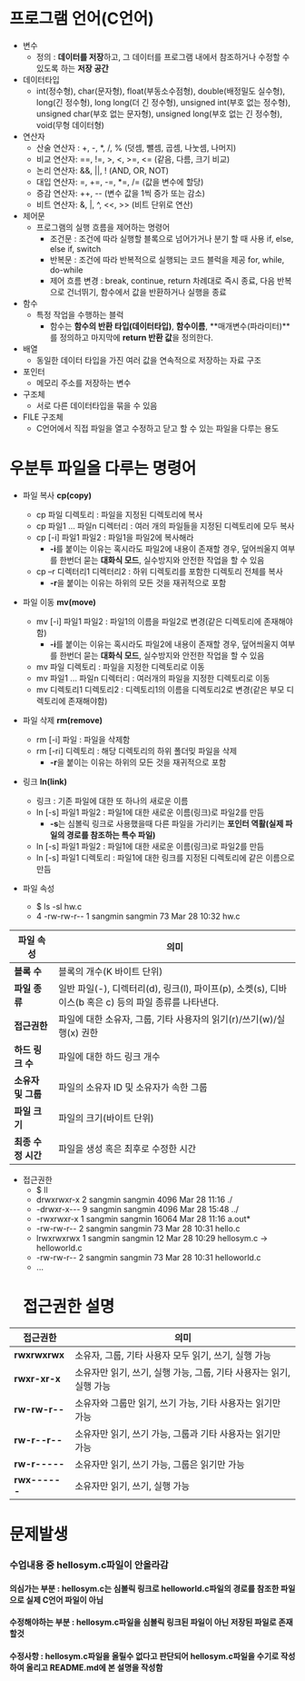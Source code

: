 # 프로그램 언어(C언어)
- 변수
  - 정의 : **데이터를 저장**하고, 그 데이터를 프로그램 내에서 참조하거나 수정할 수 있도록 하는 **저장 공간**
- 데이터타입
  - int(정수형), char(문자형), float(부동소수점형), double(배정밀도 실수형), long(긴 정수형), long long(더 긴 정수형), unsigned int(부호 없는 정수형), unsigned char(부호 없는 문자형), unsigned long(부호 없는 긴 정수형), void(무형 데이터형)
- 연산자
  - 산술 연산자 : +, -, *, /, % (덧셈, 뺄셈, 곱셈, 나눗셈, 나머지)
  - 비교 연산자: ==, !=, >, <, >=, <= (같음, 다름, 크기 비교)
  - 논리 연산자: &&, ||, ! (AND, OR, NOT)
  - 대입 연산자: =, +=, -=, *=, /= (값을 변수에 할당)
  - 증감 연산자: ++, -- (변수 값을 1씩 증가 또는 감소)
  - 비트 연산자: &, |, ^, <<, >> (비트 단위로 연산)
- 제어문
  - 프로그램의 실행 흐름을 제어하는 명령어
    - 조건문 : 조건에 따라 실행할 블록으로 넘어가거나 분기 할 때 사용 if, else, else if, switch
    - 반복문 : 조건에 따라 반복적으로 실행되는 코드 블럭을 제공 for, while, do-while
    - 제어 흐름 변경 : break, continue, return 차례대로 즉시 종료, 다음 반복으로 건너뛰기, 함수에서 값을 반환하거나 실행을 종료
- 함수
  - 특정 작업을 수행하는 블럭
    - 함수는 **함수의 반환 타입(데이터타입)**, **함수이름**, **매개변수(파라미터)**를 정의하고 마지막에 **return 반환 값**을 정의한다.
- 배열
  - 동일한 데이터 타입을 가진 여러 값을 연속적으로 저장하는 자료 구조
- 포인터
  - 메모리 주소를 저장하는 변수
- 구조체
  - 서로 다른 데이터타입을 묶을 수 있음
- FILE 구조체
  - C언어에서 직접 파일을 열고 수정하고 닫고 할 수 있는 파일을 다루는 용도

# 우분투 파일을 다루는 명령어
- 파일 복사 **cp(copy)**
  - cp 파일 디렉토리 : 파일을 지정된 디렉토리에 복사
  - cp 파일1 ... 파일n 디렉터리 : 여러 개의 파일들을 지정된 디렉토리에 모두 복사
  - cp [-i] 파일1 파일2 : 파일1을 파일2에 복사해라
    - **-i**를 붙이는 이유는 혹시라도 파일2에 내용이 존재할 경우, 덮어씌울지 여부를 한번더 묻는 **대화식 모드**, 실수방지와 안전한 작업을 할 수 있음
  - cp –r 디렉터리1 디렉터리2 : 하위 디렉토리를 포함한 디렉토리 전체를 복사
    - **-r**을 붙이는 이유는 하위의 모든 것을 재귀적으로 포함
- 파일 이동 **mv(move)**
  - mv [-i] 파일1 파일2 : 파일1의 이름을 파일2로 변경(같은 디렉토리에 존재해야함)
    - **-i**를 붙이는 이유는 혹시라도 파일2에 내용이 존재할 경우, 덮어씌울지 여부를 한번더 묻는 **대화식 모드**, 실수방지와 안전한 작업을 할 수 있음
  - mv 파일 디렉토리 : 파일을 지정한 디렉토리로 이동
  - mv 파일1 ... 파일n 디렉터리 : 여러개의 파일을 지정한 디렉토리로 이동
  - mv 디렉토리1 디렉토리2 : 디렉토리1의 이름을 디렉토리2로 변경(같은 부모 디렉토리에 존재해야함)
- 파일 삭제 **rm(remove)**
  - rm [-i] 파일 : 파일을 삭제함
  - rm [-ri] 디렉토리 : 해당 디렉토리의 하위 폴더밎 파일을 삭제
    - **-r**을 붙이는 이유는 하위의 모든 것을 재귀적으로 포함
- 링크 **ln(link)**
  - 링크 : 기존 파일에 대한 또 하나의 새로운 이름
  - ln [-s] 파일1 파일2 : 파일1에 대한 새로운 이름(링크)로 파일2를 만듬
    - **-s**는 심볼릭 링크로 사용했을때 다른 파일을 가리키는 **포인터 역활(실제 파일의 경로를 참조하는 특수 파일)**
  - ln [-s] 파일1 파일2 : 파일1에 대한 새로운 이름(링크)로 파일2를 만듬
  - ln [-s] 파일1 디렉토리 : 파일1에 대한 링크를 지정된 디렉토리에 같은 이름으로 만듬

- 파일 속성

  - $ ls -sl hw.c
  - 4 -rw-rw-r-- 1 sangmin sangmin 73 Mar 28 10:32 hw.c

| 파일 속성       | 의미                                                                 |
|----------------|--------------------------------------------------------------------|
| **블록 수**     | 블록의 개수(K 바이트 단위)                                           |
| **파일 종류**   | 일반 파일(-), 디렉터리(d), 링크(l), 파이프(p), 소켓(s), 디바이스(b 혹은 c) 등의 파일 종류를 나타낸다. |
| **접근권한**    | 파일에 대한 소유자, 그룹, 기타 사용자의 읽기(r)/쓰기(w)/실행(x) 권한         |
| **하드 링크 수** | 파일에 대한 하드 링크 개수                                             |
| **소유자 및 그룹** | 파일의 소유자 ID 및 소유자가 속한 그룹                                    |
| **파일 크기**    | 파일의 크기(바이트 단위)                                               |
| **최종 수정 시간** | 파일을 생성 혹은 최후로 수정한 시간                                         |

- 접근권한
  - $ ll
  - drwxrwxr-x 2 sangmin sangmin  4096 Mar 28 11:16 ./
  - -drwxr-x--- 9 sangmin sangmin  4096 Mar 28 15:48 ../
  - -rwxrwxr-x 1 sangmin sangmin 16064 Mar 28 11:16 a.out*
  - -rw-rw-r-- 2 sangmin sangmin    73 Mar 28 10:31 hello.c
  - lrwxrwxrwx 1 sangmin sangmin    12 Mar 28 10:29 hellosym.c -> helloworld.c
  - -rw-rw-r-- 2 sangmin sangmin    73 Mar 28 10:31 helloworld.c
  - ...
  # 접근권한 설명

| 접근권한      | 의미                                                                 |
|---------------|---------------------------------------------------------------------|
| **rwxrwxrwx** | 소유자, 그룹, 기타 사용자 모두 읽기, 쓰기, 실행 가능                           |
| **rwxr-xr-x** | 소유자만 읽기, 쓰기, 실행 가능, 그룹, 기타 사용자는 읽기, 실행 가능                   |
| **rw-rw-r--** | 소유자와 그룹만 읽기, 쓰기 가능, 기타 사용자는 읽기만 가능                            |
| **rw-r--r--** | 소유자만 읽기, 쓰기 가능, 그룹과 기타 사용자는 읽기만 가능                           |
| **rw-r-----** | 소유자만 읽기, 쓰기 가능, 그룹은 읽기만 가능                                       |
| **rwx------** | 소유자만 읽기, 쓰기, 실행 가능                                               |







# **문제발생**
### 수업내용 중 hellosym.c파일이 안올라감
#### 의심가는 부분 : hellosym.c는 심볼릭 링크로 helloworld.c파일의 경로를 참조한 파일으로 실제 C언어 파일이 아님
#### 수정해야하는 부분 : hellosym.c파일을 심볼릭 링크된 파일이 아닌 저장된 파일로 존재할것
#### 수정사항 : hellosym.c파일을 올릴수 없다고 판단되어 hellosym.c파일을 수기로 작성하여 올리고 README.md에 본 설명을 작성함
